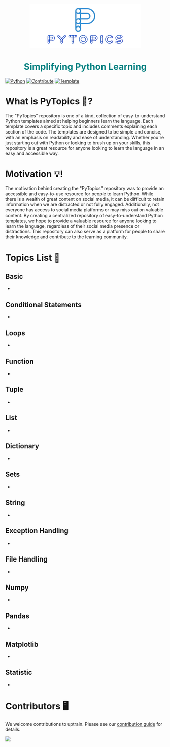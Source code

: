 <h4 align="center">
  <a href="https://github.com/PyTopics/Py-Topics">
    <img width="350" src="Setups/pytopic.png" alt="PyTopics">
  </a>
</h4>
<h1>
  <h1 align="center">
    <h1 align="center" style="color:teal">Simplifying Python Learning</h1>
  </h1>
</h1>

[![Python](https://img.shields.io/badge/Language-Python-blue.svg)](https://www.python.org/) 
[![Contribute](https://img.shields.io/badge/Contribute-Read-success.svg)](https://github.com/PyTopics/Py-Topics/blob/main/CONTRIBUTING.md)
[![Template](https://img.shields.io/badge/Template-Get-success.svg)](https://github.com/PyTopics/Py-Topics/blob/main/Setups/sample_template.ipynb)


# What is PyTopics 🤔?

The "PyTopics" repository is one of a kind, collection of easy-to-understand Python templates aimed at helping beginners learn the language. Each template covers a specific topic and includes comments explaining each section of the code. The templates are designed to be simple and concise, with an emphasis on readability and ease of understanding. Whether you're just starting out with Python or looking to brush up on your skills, this repository is a great resource for anyone looking to learn the language in an easy and accessible way.


# Motivation 💡!

The motivation behind creating the "PyTopics" repository was to provide an accessible and easy-to-use resource for people to learn Python. While there is a wealth of great content on social media, it can be difficult to retain information when we are distracted or not fully engaged. Additionally, not everyone has access to social media platforms or may miss out on valuable content. By creating a centralized repository of easy-to-understand Python templates, we hope to provide a valuable resource for anyone looking to learn the language, regardless of their social media presence or distractions. This repository can also serve as a platform for people to share their knowledge and contribute to the learning community.


# Topics List 📝 

## Basic
<ul>
    <li> <a href = "#">  </a> </l1>
</ul>


## Conditional Statements
<ul>
    <li> <a href = "#">  </a> </l1>
</ul>


## Loops
<ul>
    <li> <a href = "#"> </a> </l1>
</ul>


## Function
<ul>
    <li> <a href = "#"> </a> </l1>
</ul>


## Tuple
<ul>
    <li> <a href = "#"> </a> </l1>
</ul>


## List
<ul>
    <li> <a href = "#"> </a> </l1>
</ul>


## Dictionary
<ul>
    <li> <a href = "#"> </a> </l1>
</ul>


## Sets
<ul>
    <li> <a href = "#"> </a> </l1>
</ul>


## String
<ul>
    <li> <a href = "#"> </a> </l1>
</ul>


## Exception Handling
<ul>
    <li> <a href = "#"> </a> </l1>
</ul>


## File Handling
<ul>
    <li> <a href = "#"> </a> </l1>
</ul>


## Numpy
<ul>
    <li> <a href = "#"> </a> </l1>
</ul>


## Pandas
<ul>
    <li> <a href = "#"> </a> </l1>
</ul>


## Matplotlib
<ul>
    <li> <a href = "#"> </a> </l1>
</ul>


## Statistic
<ul>
    <li> <a href = "#"> </a> </l1>
</ul>


# Contributors 🖥️

We welcome contributions to uptrain. Please see our [contribution guide](https://github.com/PyTopics/Py-Topics/blob/main/CONTRIBUTING.md) for details.

<a href="https://github.com/PyTopics/Py-Topics/graphs/contributors">
  <img src="https://contrib.rocks/image?repo=PyTopics/Py-Topics" />
</a>
